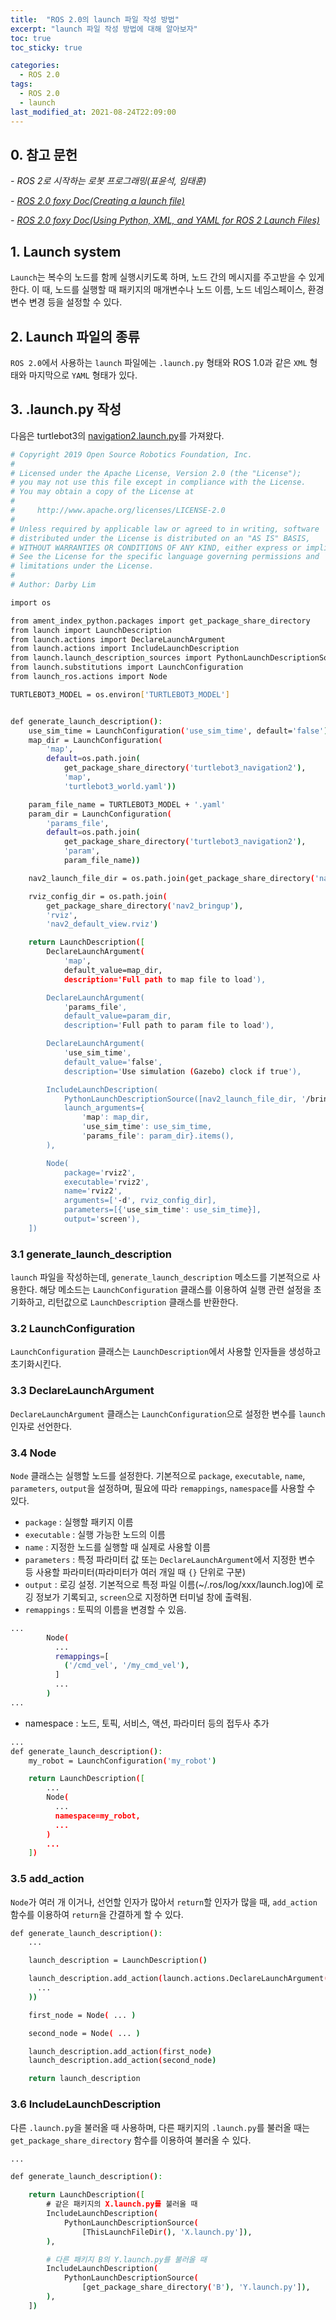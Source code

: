 ```yaml
---
title:  "ROS 2.0의 launch 파일 작성 방법"
excerpt: "launch 파일 작성 방법에 대해 알아보자"
toc: true
toc_sticky: true

categories:
  - ROS 2.0
tags:
  - ROS 2.0
  - launch
last_modified_at: 2021-08-24T22:09:00
---
```


## 0. 참고 문헌
*- ROS 2로 시작하는 로봇 프로그래밍(표윤석, 임태훈)*

*- [ROS 2.0 foxy Doc(Creating a launch file)](https://docs.ros.org/en/foxy/Tutorials/Launch-Files/Creating-Launch-Files.html)*

*- [ROS 2.0 foxy Doc(Using Python, XML, and YAML for ROS 2 Launch Files)](https://docs.ros.org/en/foxy/Guides/Launch-file-different-formats.html)*

## 1. Launch system
`Launch`는 복수의 노드를 함께 실행시키도록 하며, 노드 간의 메시지를 주고받을 수 있게 한다. 이 때, 노드를 실행할 때 패키지의 매개변수나 노드 이름, 노드 네임스페이스, 환경변수 변경 등을 설정할 수 있다.

## 2. Launch 파일의 종류
`ROS 2.0`에서 사용하는 `launch` 파일에는 `.launch.py` 형태와 ROS 1.0과 같은 `XML` 형태와 마지막으로 `YAML` 형태가 있다.

## 3. .launch.py 작성
다음은 turtlebot3의 [navigation2.launch.py](https://github.com/ROBOTIS-GIT/turtlebot3/blob/foxy-devel/turtlebot3_navigation2/launch/navigation2.launch.py)를 가져왔다.
```bash
# Copyright 2019 Open Source Robotics Foundation, Inc.
#
# Licensed under the Apache License, Version 2.0 (the "License");
# you may not use this file except in compliance with the License.
# You may obtain a copy of the License at
#
#     http://www.apache.org/licenses/LICENSE-2.0
#
# Unless required by applicable law or agreed to in writing, software
# distributed under the License is distributed on an "AS IS" BASIS,
# WITHOUT WARRANTIES OR CONDITIONS OF ANY KIND, either express or implied.
# See the License for the specific language governing permissions and
# limitations under the License.
#
# Author: Darby Lim

import os

from ament_index_python.packages import get_package_share_directory
from launch import LaunchDescription
from launch.actions import DeclareLaunchArgument
from launch.actions import IncludeLaunchDescription
from launch.launch_description_sources import PythonLaunchDescriptionSource
from launch.substitutions import LaunchConfiguration
from launch_ros.actions import Node

TURTLEBOT3_MODEL = os.environ['TURTLEBOT3_MODEL']


def generate_launch_description():
    use_sim_time = LaunchConfiguration('use_sim_time', default='false')
    map_dir = LaunchConfiguration(
        'map',
        default=os.path.join(
            get_package_share_directory('turtlebot3_navigation2'),
            'map',
            'turtlebot3_world.yaml'))

    param_file_name = TURTLEBOT3_MODEL + '.yaml'
    param_dir = LaunchConfiguration(
        'params_file',
        default=os.path.join(
            get_package_share_directory('turtlebot3_navigation2'),
            'param',
            param_file_name))

    nav2_launch_file_dir = os.path.join(get_package_share_directory('nav2_bringup'), 'launch')

    rviz_config_dir = os.path.join(
        get_package_share_directory('nav2_bringup'),
        'rviz',
        'nav2_default_view.rviz')

    return LaunchDescription([
        DeclareLaunchArgument(
            'map',
            default_value=map_dir,
            description='Full path to map file to load'),

        DeclareLaunchArgument(
            'params_file',
            default_value=param_dir,
            description='Full path to param file to load'),

        DeclareLaunchArgument(
            'use_sim_time',
            default_value='false',
            description='Use simulation (Gazebo) clock if true'),

        IncludeLaunchDescription(
            PythonLaunchDescriptionSource([nav2_launch_file_dir, '/bringup_launch.py']),
            launch_arguments={
                'map': map_dir,
                'use_sim_time': use_sim_time,
                'params_file': param_dir}.items(),
        ),

        Node(
            package='rviz2',
            executable='rviz2',
            name='rviz2',
            arguments=['-d', rviz_config_dir],
            parameters=[{'use_sim_time': use_sim_time}],
            output='screen'),
    ])
```

### 3.1 generate_launch_description
`launch` 파일을 작성하는데, `generate_launch_description` 메소드를 기본적으로 사용한다. 해당 메소드는 `LaunchConfiguration` 클래스를 이용하여 실행 관련 설정을 초기화하고, 리턴값으로 `LaunchDescription` 클래스를 반환한다.

### 3.2 LaunchConfiguration
`LaunchConfiguration` 클래스는 `LaunchDescription`에서 사용할 인자들을 생성하고 초기화시킨다.

### 3.3 DeclareLaunchArgument
`DeclareLaunchArgument` 클래스는 `LaunchConfiguration`으로 설정한 변수를 `launch` 인자로 선언한다.

### 3.4 Node
`Node` 클래스는 실행할 노드를 설정한다. 기본적으로 `package`, `executable`, `name`, `parameters`, `output`을 설정하며, 필요에 따라 `remappings`, `namespace`를 사용할 수 있다.

* `package` : 실행할 패키지 이름
* `executable` : 실행 가능한 노드의 이름
* `name` : 지정한 노드를 실행할 때 실제로 사용할 이름
* `parameters` : 특정 파라미터 값 또는 `DeclareLaunchArgument`에서 지정한 변수 등 사용할 파라미터(파라미터가 여러 개일 때 `{}` 단위로 구분)
* `output` : 로깅 설정. 기본적으로 특정 파일 이름(~/.ros/log/xxx/launch.log)에 로깅 정보가 기록되고, `screen`으로 지정하면 터미널 창에 출력됨.
* `remappings` : 토픽의 이름을 변경할 수 있음.
```bash
...
        Node(
          ...
          remappings=[
            ('/cmd_vel', '/my_cmd_vel'),
          ]
          ...
        )
...
```

* namespace : 노드, 토픽, 서비스, 액션, 파라미터 등의 접두사 추가
```bash
...
def generate_launch_description():
    my_robot = LaunchConfiguration('my_robot')

    return LaunchDescription([
        ...
        Node(
          ...
          namespace=my_robot,
          ...
        )
        ...
    ])
```

### 3.5 add_action
`Node`가 여러 개 이거나, 선언할 인자가 많아서 `return`할 인자가 많을 때, `add_action` 함수를 이용하여 `return`을 간결하게 할 수 있다.
```bash
def generate_launch_description():
    ...

    launch_description = LaunchDescription()

    launch_description.add_action(launch.actions.DeclareLaunchArgument(
      ...
    ))

    first_node = Node( ... )

    second_node = Node( ... )

    launch_description.add_action(first_node)
    launch_description.add_action(second_node)

    return launch_description
```

### 3.6 IncludeLaunchDescription
다른 `.launch.py`을 불러올 때 사용하며, 다른 패키지의 `.launch.py`를 불러올 때는 `get_package_share_directory` 함수를 이용하여 불러올 수 있다.
```bash
...

def generate_launch_description():

    return LaunchDescription([
        # 같은 패키지의 X.launch.py를 불러올 때
        IncludeLaunchDescription(
            PythonLaunchDescriptionSource(
                [ThisLaunchFileDir(), 'X.launch.py']),
        ),

        # 다른 패키지 B의 Y.launch.py를 불러올 때
        IncludeLaunchDescription(
            PythonLaunchDescriptionSource(
                [get_package_share_directory('B'), 'Y.launch.py']),
        ),
    ])
```